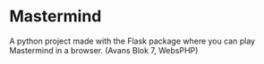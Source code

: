# Mastermind
A python project made with the Flask package where you can play Mastermind in a browser. (Avans Blok 7, WebsPHP)
